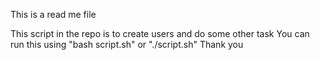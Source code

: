 This is a read me file

This script in the repo is to create users and do some other task
You can run this using "bash script.sh" or "./script.sh"
Thank you
